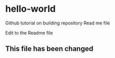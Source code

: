 # hello-world
Github tutorial on building repository
Read me file

Edit to the Readme file

## This file has been changed
